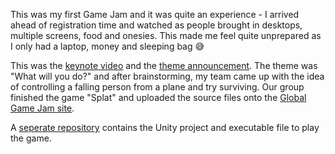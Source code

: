 This was my first Game Jam and it was quite an experience - I arrived ahead of registration time and watched as people brought in desktops, multiple screens, food and onesies. This made me feel quite unprepared as I only had a laptop, money and sleeping bag :sweat_smile:

This was the [keynote video](https://www.youtube.com/watch?v=NVl8o85YGNE) and the [theme announcement](https://www.youtube.com/watch?v=N1W5VxdNyNk). The theme was "What will you do?" and after brainstorming, my team came up with the idea of controlling a falling person from a plane and try surviving. Our group finished the game "Splat" and uploaded the source files onto the [Global Game Jam site](https://globalgamejam.org/2015/games/splat-0). 

A [seperate repository](https://github.com/yuchingho/Splat) contains the Unity project and executable file to play the game.